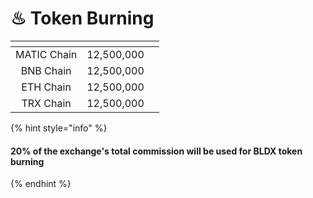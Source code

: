 # ♨ Token Burning

<table data-card-size="large" data-column-title-hidden data-view="cards"><thead><tr><th align="center"></th><th align="center"></th><th data-hidden></th></tr></thead><tbody><tr><td align="center">MATIC Chain</td><td align="center">12,500,000</td><td></td></tr><tr><td align="center">BNB Chain</td><td align="center">12,500,000</td><td></td></tr><tr><td align="center">ETH Chain</td><td align="center">12,500,000</td><td></td></tr><tr><td align="center">TRX Chain</td><td align="center">12,500,000</td><td></td></tr></tbody></table>

{% hint style="info" %}
#### 20% of the exchange's total commission will be used for BLDX token burning
{% endhint %}
